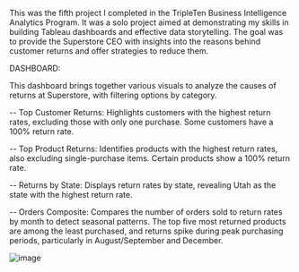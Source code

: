 This was the fifth project I completed in the TripleTen Business Intelligence Analytics Program. It was a solo project aimed at demonstrating my skills in building Tableau dashboards and effective data storytelling. The goal was to provide the Superstore CEO with insights into the reasons behind customer returns and offer strategies to reduce them.

DASHBOARD:

This dashboard brings together various visuals to analyze the causes of returns at Superstore, with filtering options by category.

-- Top Customer Returns: Highlights customers with the highest return rates, excluding those with only one purchase. Some customers have a 100% return rate.

-- Top Product Returns: Identifies products with the highest return rates, also excluding single-purchase items. Certain products show a 100% return rate.

-- Returns by State: Displays return rates by state, revealing Utah as the state with the highest return rate.

-- Orders Composite: Compares the number of orders sold to return rates by month to detect seasonal patterns. The top five most returned products are among the least purchased, and returns spike during peak purchasing periods, particularly in August/September and December.

![image](https://github.com/user-attachments/assets/704a5fa4-ebb6-4182-96e1-abcf7ef0bda0)

